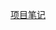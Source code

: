 [项目笔记](https://fxhj0501.github.io/2024/01/04/%E5%95%86%E5%93%81%E7%A7%92%E6%9D%80%E9%A1%B9%E7%9B%AE%E7%AC%94%E8%AE%B0/)